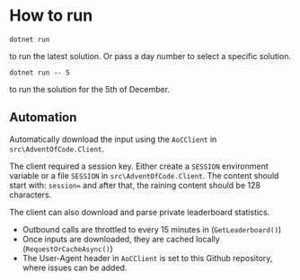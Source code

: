# How to run

```dotnet run ```

to run the latest solution. Or pass a day number to select a specific solution.

```dotnet run -- 5```

to run the solution for the 5th of December.

## Automation

Automatically download the input using the `AoCClient` in `src\AdventOfCode.Client`.

The client required a session key.
Either create a `SESSION` environment variable or a file `SESSION` in `src\AdventOfCode.Client`.
The content should start with: `session=` and after that, the raining content should be 128 characters.

The client can also download and parse private leaderboard statistics.  

- Outbound calls are throttled to every 15 minutes in (`GetLeaderboard()`)
- Once inputs are downloaded, they are cached locally (`RequestOrCacheAsync()`)
- The User-Agent header in `AoCClient` is set to this Github repository, where issues can be added.